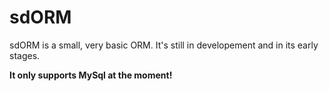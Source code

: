 # sdORM

sdORM is a small, very basic ORM. It's still in developement and in its early stages.

**It only supports MySql at the moment!**

